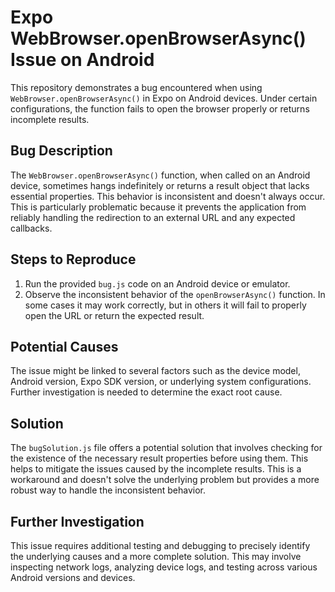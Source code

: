 # Expo WebBrowser.openBrowserAsync() Issue on Android

This repository demonstrates a bug encountered when using `WebBrowser.openBrowserAsync()` in Expo on Android devices. Under certain configurations, the function fails to open the browser properly or returns incomplete results.

## Bug Description

The `WebBrowser.openBrowserAsync()` function, when called on an Android device, sometimes hangs indefinitely or returns a result object that lacks essential properties. This behavior is inconsistent and doesn't always occur. This is particularly problematic because it prevents the application from reliably handling the redirection to an external URL and any expected callbacks.

## Steps to Reproduce

1.  Run the provided `bug.js` code on an Android device or emulator.
2.  Observe the inconsistent behavior of the `openBrowserAsync()` function. In some cases it may work correctly, but in others it will fail to properly open the URL or return the expected result.

## Potential Causes

The issue might be linked to several factors such as the device model, Android version, Expo SDK version, or underlying system configurations. Further investigation is needed to determine the exact root cause.

## Solution

The `bugSolution.js` file offers a potential solution that involves checking for the existence of the necessary result properties before using them.  This helps to mitigate the issues caused by the incomplete results.  This is a workaround and doesn't solve the underlying problem but provides a more robust way to handle the inconsistent behavior.

## Further Investigation

This issue requires additional testing and debugging to precisely identify the underlying causes and a more complete solution.  This may involve inspecting network logs, analyzing device logs, and testing across various Android versions and devices.